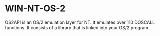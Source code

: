 WIN-NT-OS-2
===========

OS2API is an OS/2 emulation layer for NT. It emulates over 110 DOSCALL functions. It consists of a library that is linked into your OS/2 program. 
